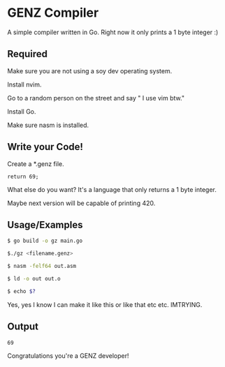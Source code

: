 
# GENZ Compiler

A simple compiler written in Go. Right now it only prints a 1 byte integer :)


## Required
Make sure you are not using a soy dev operating system.

Install nvim. 

Go to a random person on the street and say " I use vim btw."

Install Go.

Make sure nasm is installed.
## Write your Code!

Create a *.genz file.

``` GENZ
return 69;
```

What else do you want? It's a language that only returns a 1 byte integer.

Maybe next version will be capable of printing 420.
## Usage/Examples

```Bash
$ go build -o gz main.go

$./gz <filename.genz>

$ nasm -felf64 out.asm

$ ld -o out out.o

$ echo $?
```

Yes, yes I know I can make it like this or like that etc etc. IMTRYING.


## Output

```
69
```

Congratulations you're a GENZ developer! 
